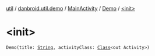 [util](../../../index.md) / [danbroid.util.demo](../../index.md) / [MainActivity](../index.md) / [Demo](index.md) / [&lt;init&gt;](./-init-.md)

# &lt;init&gt;

`Demo(title: `[`String`](https://kotlinlang.org/api/latest/jvm/stdlib/kotlin/-string/index.html)`, activityClass: `[`Class`](https://docs.oracle.com/javase/8/docs/api/java/lang/Class.html)`<out Activity>)`